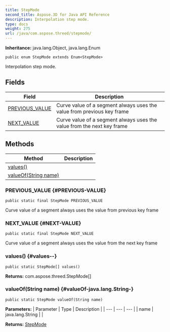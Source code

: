 ```yaml
---
title: StepMode
second_title: Aspose.3D for Java API Reference
description: Interpolation step mode.
type: docs
weight: 275
url: /java/com.aspose.threed/stepmode/
---
```


**Inheritance:**
java.lang.Object, java.lang.Enum
```
public enum StepMode extends Enum<StepMode>
```

Interpolation step mode.
## Fields

| Field | Description |
| --- | --- |
| [PREVIOUS_VALUE](#PREVIOUS-VALUE) | Curve value of a segment always uses the value from previous key frame |
| [NEXT_VALUE](#NEXT-VALUE) | Curve value of a segment always uses the value from the next key frame |
## Methods

| Method | Description |
| --- | --- |
| [values()](#values--) |  |
| [valueOf(String name)](#valueOf-java.lang.String-) |  |
### PREVIOUS_VALUE {#PREVIOUS-VALUE}
```
public static final StepMode PREVIOUS_VALUE
```


Curve value of a segment always uses the value from previous key frame

### NEXT_VALUE {#NEXT-VALUE}
```
public static final StepMode NEXT_VALUE
```


Curve value of a segment always uses the value from the next key frame

### values() {#values--}
```
public static StepMode[] values()
```




**Returns:**
com.aspose.threed.StepMode[]
### valueOf(String name) {#valueOf-java.lang.String-}
```
public static StepMode valueOf(String name)
```




**Parameters:**
| Parameter | Type | Description |
| --- | --- | --- |
| name | java.lang.String |  |

**Returns:**
[StepMode](../../com.aspose.threed/stepmode)
